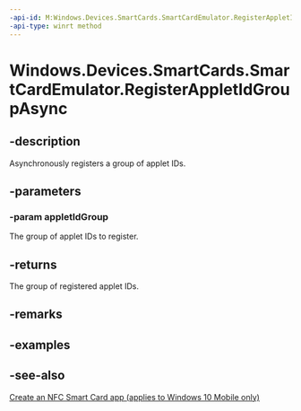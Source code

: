 ```yaml
---
-api-id: M:Windows.Devices.SmartCards.SmartCardEmulator.RegisterAppletIdGroupAsync(Windows.Devices.SmartCards.SmartCardAppletIdGroup)
-api-type: winrt method
---
```


<!-- Method syntax
public Windows.Foundation.IAsyncOperation<Windows.Devices.SmartCards.SmartCardAppletIdGroupRegistration> RegisterAppletIdGroupAsync(Windows.Devices.SmartCards.SmartCardAppletIdGroup appletIdGroup)
-->

# Windows.Devices.SmartCards.SmartCardEmulator.RegisterAppletIdGroupAsync

## -description
Asynchronously registers a group of applet IDs.

## -parameters
### -param appletIdGroup
The group of applet IDs to register.

## -returns
The group of registered applet IDs.

## -remarks

## -examples

## -see-also
[Create an NFC Smart Card app (applies to Windows 10 Mobile only)](/windows/uwp/devices-sensors/host-card-emulation)
